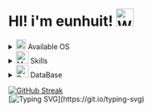 # HI! i'm eunhuit! <img src="https://raw.githubusercontent.com/Tarikul-Islam-Anik/Animated-Fluent-Emojis/master/Emojis/Hand%20gestures/Waving%20Hand.png" alt="Waving Hand" width="35" height="35" />

<details>
<summary>
 <img src="https://raw.githubusercontent.com/Tarikul-Islam-Anik/Animated-Fluent-Emojis/master/Emojis/Objects/DVD.png" alt="DVD" width="20" height="20" /> Available OS
</summary>
   <br>
  
![ds](https://img.shields.io/badge/Debian-A81D33?style=for-the-badge&logo=debian&logoColor=white) ![ws](https://img.shields.io/badge/Windows-0078D6?style=for-the-badge&logo=windows&logoColor=white)

</details>

<details>
<summary>
 <img src="https://raw.githubusercontent.com/Tarikul-Islam-Anik/Animated-Fluent-Emojis/master/Emojis/People/Man%20Technologist.png" alt="Man Technologist" width="25" height="25" /> Skills
</summary>
   <br>
  
![py](https://img.shields.io/badge/Python-3776AB?style=for-the-badge&logo=python&logoColor=white) ![html](https://img.shields.io/badge/HTML-239120?style=for-the-badge&logo=html5&logoColor=white) ![css](https://img.shields.io/badge/CSS-239120?&style=for-the-badge&logo=css3&logoColor=white) ![js](https://img.shields.io/badge/JavaScript-F7DF1E?style=for-the-badge&logo=JavaScript&logoColor=white) ![cpp](https://img.shields.io/badge/C%2B%2B-00599C?style=for-the-badge&logo=c%2B%2B&logoColor=white) ![md](https://img.shields.io/badge/Markdown-000000?style=for-the-badge&logo=markdown&logoColor=white) ![ps](https://img.shields.io/badge/Powershell-2CA5E0?style=for-the-badge&logo=powershell&logoColor=white)

</details>

<details>
<summary>
 <img src="https://raw.githubusercontent.com/Tarikul-Islam-Anik/Animated-Fluent-Emojis/master/Emojis/Objects/Package.png" alt="Package" width="25" height="25" /> DataBase
</summary>
   <br>
  
![mdb](https://img.shields.io/badge/MariaDB-003545?style=for-the-badge&logo=mariadb&logoColor=white) ![sql](https://img.shields.io/badge/MySQL-005C84?style=for-the-badge&logo=mysql&logoColor=white)

</details>

[![GitHub Streak](https://streak-stats.demolab.com?user=ixxeh-p&theme=dark&hide_border=true)](https://git.io/streak-stats)  
[![Typing SVG](https://readme-typing-svg.demolab.com?font=PT+Mono&weight=300&size=26&pause=1000&random=true&width=435&lines=Computers+don't+lie+to+you.)](https://git.io/typing-svg)
